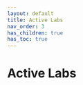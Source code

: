 ```yaml
---
layout: default
title: Active Labs
nav_order: 3
has_children: true
has_toc: true
---
```

[//]: # (SPDX-License-Identifier: CC-BY-4.0)

# Active Labs
